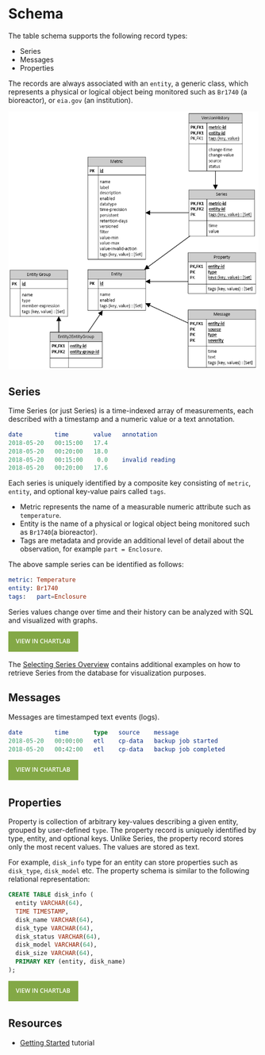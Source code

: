 # Schema

The table schema supports the following record types:

* Series
* Messages
* Properties

The records are always associated with an `entity`, a generic class, which represents a physical or logical object being monitored such as `Br1740` (a bioreactor), or `eia.gov` (an institution).

![](./images/atsd_schema.png)

## Series

Time Series (or just Series) is a time-indexed array of measurements, each described with a timestamp and a numeric value or a text annotation.

```elm
date         time       value   annotation
2018-05-20   00:15:00   17.4
2018-05-20   00:20:00   18.0
2018-05-20   00:15:00    0.0    invalid reading
2018-05-20   00:20:00   17.6
```

Each series is uniquely identified by a composite key consisting of `metric`, `entity`, and optional key-value pairs called `tags`.

* Metric represents the name of a measurable numeric attribute such as `temperature`.
* Entity is the name of a physical or logical object being monitored such as `Br1740`(a bioreactor).
* Tags are metadata and provide an additional level of detail about the observation, for example `part = Enclosure`.

The above sample series can be identified as follows:

```elm
metric: Temperature
entity: Br1740
tags:   part=Enclosure
```

Series values change over time and their history can be analyzed with SQL and visualized with graphs.

[![](./images/button.png)](https://apps.axibase.com/chartlab/075941a0/2/)

The [Selecting Series Overview](./portals/selecting-series.md) contains additional examples on how to retrieve Series from the database for visualization purposes.

## Messages

Messages are timestamped text events (logs).

```elm
date         time       type   source    message
2018-05-20   00:00:00   etl    cp-data   backup job started
2018-05-20   00:42:00   etl    cp-data   backup job completed
```

[![](./images/button.png)](https://apps.axibase.com/chartlab/007721aa)

## Properties

Property is collection of arbitrary key-values describing a given entity, grouped by user-defined `type`. The property record is uniquely identified by type, entity, and optional keys. Unlike Series, the property record stores only the most recent values. The values are stored as text.

For example, `disk_info` type for an entity can store properties such as `disk_type`, `disk_model` etc.  The property schema is similar to the following relational representation:

```sql
CREATE TABLE disk_info (
  entity VARCHAR(64),
  TIME TIMESTAMP,
  disk_name VARCHAR(64),
  disk_type VARCHAR(64),
  disk_status VARCHAR(64),
  disk_model VARCHAR(64),
  disk_size VARCHAR(64),
  PRIMARY KEY (entity, disk_name)
);
```

[![](./images/button.png)](https://apps.axibase.com/chartlab/6d918310/2)

## Resources

* [Getting Started](./tutorials/getting-started.md) tutorial